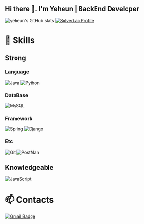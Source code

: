 ## Hi there 👋. I'm Yeheun | BackEnd Developer

<!--
**kimyeheun/kimyeheun** is a ✨ _special_ ✨ repository because its `README.md` (this file) appears on your GitHub profile.

Here are some ideas to get you started:

- 🔭 I’m currently working on ...
- 🌱 I’m currently learning ...
- 👯 I’m looking to collaborate on ...
- 🤔 I’m looking for help with ...
- 💬 Ask me about ...
- 📫 How to reach me: ...
- 😄 Pronouns: ...
- ⚡ Fun fact: ...
-->

![yeheun's GitHub stats](https://github-readme-stats.vercel.app/api?username=kimyeheun&show_icons=true&theme=cobalt)
[![Solved.ac Profile](http://mazassumnida.wtf/api/v2/generate_badge?boj=rlatngus1691)](https://solved.ac/yeheun0212/)

# 💪 Skills
## Strong
### Language
![Java](https://img.shields.io/badge/Java-007396.svg?&style=for-the-badge&logo=Java&logoColor=white)
![Python](https://img.shields.io/badge/Python-3776AB.svg?&style=for-the-badge&logo=Python&logoColor=white)
### DataBase
![MySQL](https://img.shields.io/badge/MySQL-4479A1.svg?&style=for-the-badge&logo=MySQL&logoColor=white)
### Framework
![Spring](https://img.shields.io/badge/Spring-6DB33F.svg?&style=for-the-badge&logo=Spring&logoColor=white)
![Django](https://img.shields.io/badge/django-092E20.svg?&style=for-the-badge&logo=django&logoColor=white)
### Etc
![Git](https://img.shields.io/badge/Git-F05032.svg?&style=for-the-badge&logo=Git&logoColor=white)
![PostMan](https://img.shields.io/badge/postman-FF6C37.svg?&style=for-the-badge&logo=postman&logoColor=white)

## Knowledgeable
![JavaScript](https://img.shields.io/badge/JavaScript-F7DF1E.svg?&style=for-the-badge&logo=JavaScript&logoColor=white)

# 📫 Contacts
[![Gmail Badge](https://img.shields.io/badge/Gmail-d14836?style=flat-square&logo=Gmail&logoColor=white&link=mailto:yeheun0212@gmail.com)](mailto:yeheun0212@gmail.com)

